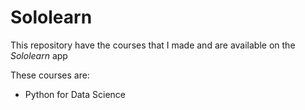 # Sololearn

This repository have the courses that I made and are available on the _Sololearn_ app

These courses are:

- Python for Data Science
